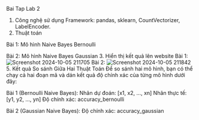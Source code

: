 Bai Tap Lab 2

 1. Công nghệ sử dụng
Framework:
pandas, sklearn, CountVectorizer, LabelEncoder.
2. Thuật toán

Bài 1: Mô hình Naive Bayes Bernoulli

Bài 2: Mô hình Naive Bayes Gaussian
3. Hiển thị kết quả lên website
Bài 1:
![Screenshot 2024-10-05 211705](https://github.com/user-attachments/assets/1fdf0f19-6fc6-42ac-b52b-135caa642f9f)
Bài 2:
![Screenshot 2024-10-05 211842](https://github.com/user-attachments/assets/42396bbc-1abf-4c29-abd0-3b9764963f89)
5. Kết quả So sánh Giữa Hai Thuật Toán
Để so sánh hai mô hình, bạn có thể chạy cả hai đoạn mã và dán kết quả độ chính xác của từng mô hình dưới đây:

Bài 1 (Bernoulli Naive Bayes):
Nhãn dự đoán: [x1, x2, ..., xn]
Nhãn thực tế: [y1, y2, ..., yn]
Độ chính xác: accuracy_bernoulli

Bài 2 (Gaussian Naive Bayes):
Độ chính xác: accuracy_gaussian

